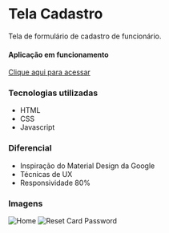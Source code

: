 # Tela Cadastro
Tela de formulário de cadastro de funcionário.

#### Aplicação em funcionamento
[Clique aqui para acessar](https://cadastro-funcionario.vercel.app/)

### Tecnologias utilizadas
- HTML
- CSS
- Javascript

### Diferencial
- Inspiração do Material Design da Google
- Técnicas de UX
- Responsividade 80%

### Imagens
![Home](https://i.imgur.com/CX1DcAW.png)
![Reset Card Password](https://i.imgur.com/eW2ZBTc.png)
